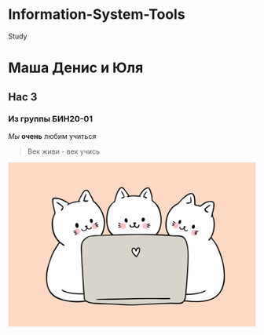 # Information-System-Tools
Study 
# Маша Денис и Юля
## Нас 3
### Из группы БИН20-01
*Мы* **очень** любим учиться
> Век живи - век учись

![это мы](cute-cats.jpeg)
